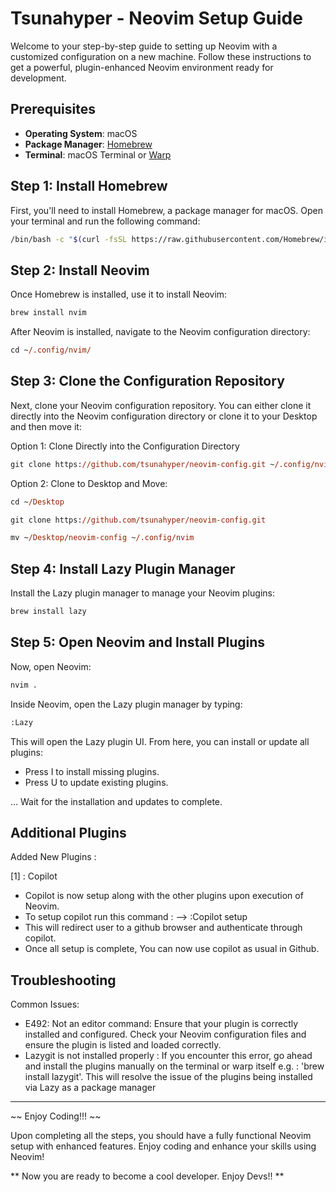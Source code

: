 # Tsunahyper - Neovim Setup Guide

Welcome to your step-by-step guide to setting up Neovim with a customized configuration on a new machine. Follow these instructions to get a powerful, plugin-enhanced Neovim environment ready for development.

## Prerequisites

- **Operating System**: macOS
- **Package Manager**: [Homebrew](https://brew.sh/)
- **Terminal**: macOS Terminal or [Warp](https://www.warp.dev/)

## Step 1: Install Homebrew

First, you'll need to install Homebrew, a package manager for macOS. Open your terminal and run the following command:

```bash
/bin/bash -c "$(curl -fsSL https://raw.githubusercontent.com/Homebrew/install/HEAD/install.sh)"
```

## Step 2: Install Neovim

Once Homebrew is installed, use it to install Neovim:

```ps
brew install nvim
```

After Neovim is installed, navigate to the Neovim configuration directory:

```ps
cd ~/.config/nvim/
```
## Step 3: Clone the Configuration Repository

Next, clone your Neovim configuration repository. You can either clone it directly into the Neovim configuration directory or clone it to your Desktop and then move it:

Option 1: Clone Directly into the Configuration Directory

```ps
git clone https://github.com/tsunahyper/neovim-config.git ~/.config/nvim
```

Option 2: Clone to Desktop and Move:

```ps
cd ~/Desktop
```
```ps
git clone https://github.com/tsunahyper/neovim-config.git
```
```ps
mv ~/Desktop/neovim-config ~/.config/nvim
```

## Step 4: Install Lazy Plugin Manager

Install the Lazy plugin manager to manage your Neovim plugins:
```ps
brew install lazy
```
## Step 5: Open Neovim and Install Plugins

Now, open Neovim:
```ps
nvim .
```
Inside Neovim, open the Lazy plugin manager by typing:
```ps
:Lazy
```
This will open the Lazy plugin UI. From here, you can install or update all plugins:

- Press I to install missing plugins.
- Press U to update existing plugins.

... Wait for the installation and updates to complete.

## Additional Plugins

Added New Plugins : 

[1] : Copilot
- Copilot is now setup along with the other plugins upon execution of Neovim.
- To setup copilot run this command : --> :Copilot setup
- This will redirect user to a github browser and authenticate through copilot.
- Once all setup is complete, You can now use copilot as usual in Github. 

## Troubleshooting

Common Issues: 
- E492: Not an editor command: Ensure that your plugin is correctly installed and configured. Check your Neovim configuration files and ensure the plugin is listed and loaded correctly.
- Lazygit is not installed properly : If you encounter this error, go ahead and install the plugins manually on the terminal or warp itself e.g. : 'brew install lazygit'. This will resolve the issue of the plugins being installed via Lazy as a package manager

------------------------------------------------------------------------------------------------------------------------------------
~~ Enjoy Coding!!! ~~

Upon completing all the steps, you should have a fully functional Neovim setup with enhanced features. Enjoy coding and enhance your skills using Neovim!

** Now you are ready to become a cool developer. Enjoy Devs!! **
